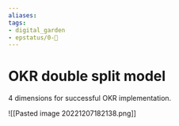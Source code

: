 ```yaml
---
aliases: 
tags: 
- digital_garden
- epstatus/0-🌰
---
```

# OKR double split model

4 dimensions for successful OKR implementation.

![[Pasted image 20221207182138.png]]

